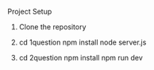 Project Setup

1. Clone the repository
2. cd 1question
   npm install
   node server.js

3. cd 2question
   npm install
   npm run dev
